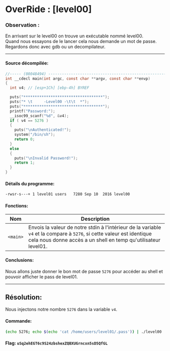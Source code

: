 # OverRide : [level00]

### Observation :
En arrivant sur le level00 on trouve un exécutable nommé level00.\
Quand nous essayons de le lancer cela nous demande un mot de passe. \
Regardons donc avec gdb ou un decompilateur.

---

#### Source décompilée:
```c
//----- (08048494) --------------------------------------------------------
int __cdecl main(int argc, const char **argv, const char **envp)
{
  int v4; // [esp+1Ch] [ebp-4h] BYREF

  puts("***********************************");
  puts("* \t     -Level00 -\t\t  *");
  puts("***********************************");
  printf("Password:");
  __isoc99_scanf("%d", &v4);
  if ( v4 == 5276 )
  {
    puts("\nAuthenticated!");
    system("/bin/sh");
    return 0;
  }
  else
  {
    puts("\nInvalid Password!");
    return 1;
  }
}
```

#### Détails du programme:
```bash
-rwsr-s---+ 1 level01 users   7280 Sep 10  2016 level00
```

#### Fonctions:

| Nom | Description |
| --- | ----------- |
| `<main>` | Envois la valeur de notre stdin à l'intérieur de la variable `v4` et la compare à `5276`, si cette valeur est identique cela nous donne accès a un shell en temp qu'utilisateur level01.|



#### Conclusions:
Nous allons juste donner le bon mot de passe `5276` pour accéder au shell et pouvoir afficher le pass de level01.


----
Résolution:
----
Nous injectons notre nombre `5276` dans la variable `v4`.


#### Commande:
```bash
(echo 5276; echo $(echo 'cat /home/users/level01/.pass')) | ./level00
```

#### Flag: `uSq2ehEGT6c9S24zbshexZQBXUGrncxn5sD5QfGL`